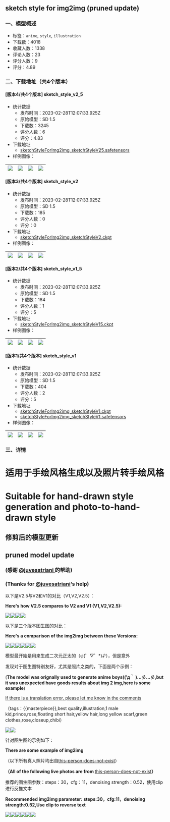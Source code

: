 ## sketch style for img2img (pruned update)
### 一、模型概述

- 标签：`anime`, `style`, `illustration`
- 下载数：4018
- 收藏人数：1338
- 评论人数：23
- 评分人数：9
- 评分：4.89

### 二、下载地址（共4个版本）

#### [版本4/共4个版本] sketch_style_v2_5

- 统计数据
  - 发布时间：2023-02-28T12:07:33.925Z
  - 原始模型：SD 1.5
  - 下载数：3245
  - 评分人数：6
  - 评分：4.83
- 下载地址
  - [sketchStyleForImg2img_sketchStyleV25.safetensors](https://civitai.com/api/download/models/16605)
- 样例图像：

| <img src="https://image.civitai.com/xG1nkqKTMzGDvpLrqFT7WA/6f1e4c6e-c1fa-47d3-fb9d-f044357fd500/width=450/167526.jpeg" /> | <img src="https://image.civitai.com/xG1nkqKTMzGDvpLrqFT7WA/c4540bc5-5dbb-4962-b6e3-910fec866300/width=450/167525.jpeg" /> | <img src="https://image.civitai.com/xG1nkqKTMzGDvpLrqFT7WA/bffdf874-50fe-4bb4-0557-883675b7fe00/width=450/167524.jpeg" /> | <img src="https://image.civitai.com/xG1nkqKTMzGDvpLrqFT7WA/015b2dc3-d79c-4536-0fa8-5807bc8aac00/width=450/167523.jpeg" /> |
| ---- | ---- | ---- | ---- |

#### [版本3/共4个版本] sketch_style_v2

- 统计数据
  - 发布时间：2023-02-28T12:07:33.925Z
  - 原始模型：SD 1.5
  - 下载数：185
  - 评分人数：0
  - 评分：0
- 下载地址
  - [sketchStyleForImg2img_sketchStyleV2.ckpt](https://civitai.com/api/download/models/16156)
- 样例图像：

| <img src="https://image.civitai.com/xG1nkqKTMzGDvpLrqFT7WA/05ea542b-d17f-4d78-ec08-6850be9e1e00/width=450/162976.jpeg" /> | <img src="https://image.civitai.com/xG1nkqKTMzGDvpLrqFT7WA/001e237e-b783-4f7c-7814-cd655f897200/width=450/162975.jpeg" /> | <img src="https://image.civitai.com/xG1nkqKTMzGDvpLrqFT7WA/25337a92-5b65-4125-549a-ffb1ecc3b100/width=450/162974.jpeg" /> | <img src="https://image.civitai.com/xG1nkqKTMzGDvpLrqFT7WA/b22da4a4-8538-4c02-dd88-ae79910c7600/width=450/162973.jpeg" /> |
| ---- | ---- | ---- | ---- |

#### [版本2/共4个版本] sketch_style_v1_5

- 统计数据
  - 发布时间：2023-02-28T12:07:33.925Z
  - 原始模型：SD 1.5
  - 下载数：184
  - 评分人数：1
  - 评分：5
- 下载地址
  - [sketchStyleForImg2img_sketchStyleV15.ckpt](https://civitai.com/api/download/models/15669)
- 样例图像：

| <img src="https://image.civitai.com/xG1nkqKTMzGDvpLrqFT7WA/21e2848c-5f57-4b08-e737-d6b30d05ff00/width=450/156526.jpeg" /> | <img src="https://image.civitai.com/xG1nkqKTMzGDvpLrqFT7WA/584ed88c-be71-41bd-0506-e3e174256d00/width=450/156525.jpeg" /> | <img src="https://image.civitai.com/xG1nkqKTMzGDvpLrqFT7WA/06a533f9-3780-4015-518e-e8a2dcd67000/width=450/156524.jpeg" /> | <img src="https://image.civitai.com/xG1nkqKTMzGDvpLrqFT7WA/c9bc7529-93b2-488c-5ab4-cf8f62b81800/width=450/156523.jpeg" /> |
| ---- | ---- | ---- | ---- |

#### [版本1/共4个版本] sketch_style_v1

- 统计数据
  - 发布时间：2023-02-28T12:07:33.925Z
  - 原始模型：SD 1.5
  - 下载数：404
  - 评分人数：2
  - 评分：5
- 下载地址
  - [sketchStyleForImg2img_sketchStyleV1.ckpt](https://civitai.com/api/download/models/14891?type=Model&format=PickleTensor&size=full&fp=fp16)
  - [sketchStyleForImg2img_sketchStyleV1.safetensors](https://civitai.com/api/download/models/14891)
- 样例图像：

| <img src="https://image.civitai.com/xG1nkqKTMzGDvpLrqFT7WA/f34d4deb-b7e8-4997-1c56-4122f585b000/width=450/156534.jpeg" /> | <img src="https://image.civitai.com/xG1nkqKTMzGDvpLrqFT7WA/f4285f69-325c-4932-8455-6103c855ba00/width=450/156533.jpeg" /> | <img src="https://image.civitai.com/xG1nkqKTMzGDvpLrqFT7WA/bb3e184c-db3f-4f21-c979-bd5b24c13900/width=450/145634.jpeg" /> | <img src="https://image.civitai.com/xG1nkqKTMzGDvpLrqFT7WA/67d00c2b-b926-45d6-8b76-150fc8956000/width=450/145633.jpeg" /> |
| ---- | ---- | ---- | ---- |


### 三、详情
<h1>适用于手绘风格生成以及照片转手绘风格</h1><h1>Suitable for hand-drawn style generation and photo-to-hand-drawn style</h1><p></p><h2>修剪后的模型更新</h2><h2>pruned model update</h2><h3><strong>(感谢 </strong><a target="_blank" rel="ugc" href="https://civitai.com/user/juvesatriani"><strong>@juvesatriani </strong></a><strong>的帮助)</strong></h3><h3><strong>(Thanks for </strong><a target="_blank" rel="ugc" href="https://civitai.com/user/juvesatriani"><strong>@juvesatriani</strong></a><strong>‘s help)</strong></h3><p></p><p>以下是V2.5与V2和V1的对比（V1,V2,V2.5）：</p><p><strong>Here's how V2.5 compares to V2 and V1 (V1,V2,V2.5):</strong></p><img src="https://imagecache.civitai.com/xG1nkqKTMzGDvpLrqFT7WA/b186c30d-99d6-4024-9ac8-1877a14dca00/width=525" /><img src="https://imagecache.civitai.com/xG1nkqKTMzGDvpLrqFT7WA/05ef5bc1-8600-4f84-73a2-c5351662ae00/width=525" /><img src="https://imagecache.civitai.com/xG1nkqKTMzGDvpLrqFT7WA/92cf496b-b0eb-4a18-d32b-501c2fd33500/width=525" /><img src="https://imagecache.civitai.com/xG1nkqKTMzGDvpLrqFT7WA/b956606d-d068-40b6-d4f2-122c78168a00/width=525" /><p>以下是三个版本图生图的对比：</p><p><strong>Here's a comparison of the img2img between these Versions:</strong></p><img src="https://imagecache.civitai.com/xG1nkqKTMzGDvpLrqFT7WA/da06cc52-22c6-4641-a9f8-9ea9d622fa00/width=525" /><img src="https://imagecache.civitai.com/xG1nkqKTMzGDvpLrqFT7WA/ce4b54e5-e36e-4933-f066-219623120c00/width=525" /><img src="https://imagecache.civitai.com/xG1nkqKTMzGDvpLrqFT7WA/6cd17419-7a35-4195-7f5f-ab8b85121f00/width=525" /><img src="https://imagecache.civitai.com/xG1nkqKTMzGDvpLrqFT7WA/9ce281b9-ade9-4ac8-a578-ab9a05373800/width=525" /><img src="https://imagecache.civitai.com/xG1nkqKTMzGDvpLrqFT7WA/ef20dbb9-a966-4caa-778b-40e899d4e800/width=525" /><img src="https://imagecache.civitai.com/xG1nkqKTMzGDvpLrqFT7WA/9baf0159-b67a-45b3-b02e-9dc274035700/width=525" /><p>模型最开始是用来生成二次元正太的（φ(゜▽゜*)♪），但是意外</p><p>发现对于图生图特别友好，尤其是照片之类的，下面是两个示例：</p><p>(<strong>The model was orignally used to generate anime boys((′д｀ )…彡…彡,but it was unexpected have goods results about img 2 img,here is some example</strong>)</p><p><u>If there is a translation error, please let me know in the comments</u></p><p>（tags：{{masterpiece}},best quality,illustration,1 male kid,prince,rose,floating short hair,yellow hair,long yellow scarf,green clothes,rose,closeup,chibi）</p><img src="https://imagecache.civitai.com/xG1nkqKTMzGDvpLrqFT7WA/4edc023a-ca64-4980-f943-dccca1d4b700/width=525" /><img src="https://imagecache.civitai.com/xG1nkqKTMzGDvpLrqFT7WA/2c241a08-832c-412d-e037-3368187b8a00/width=525" /><p>针对图生图的示例如下：</p><p><strong>There are some example of img2img</strong></p><p>（以下所有真人照片均出自<a target="_blank" rel="ugc" href="https://this-person-does-not-exist.com/zh">this-person-does-not-exist</a>）</p><p><strong>（All of the following live photos are from </strong><a target="_blank" rel="ugc" href="https://this-person-does-not-exist.com/zh">this-person-does-not-exist</a><strong>）</strong></p><p>推荐的图生图参数：steps：30，cfg：11，denoising strength：0.52，使用clip进行反推文本</p><p><strong>Recommended img2img parameter: steps:30，cfg:11，denoising strength:0.52,Use clip to reverse text</strong></p><img src="https://this-person-does-not-exist.com/img/avatar-1175648c7033c3190143c909acbdf8b2.jpg" /><img src="https://imagecache.civitai.com/xG1nkqKTMzGDvpLrqFT7WA/5388c6d1-bd0d-4b79-d110-0e384d9ae200/width=525" /><img src="https://this-person-does-not-exist.com/img/avatar-11416b7e57240d7b220df1a15448171f.jpg" /><img src="https://imagecache.civitai.com/xG1nkqKTMzGDvpLrqFT7WA/4a67a552-f595-46b7-4def-f622e39d9600/width=525" /><img src="https://this-person-does-not-exist.com/img/avatar-114d855f8d9124f971aad3997c14a394.jpg" /><img src="https://imagecache.civitai.com/xG1nkqKTMzGDvpLrqFT7WA/56c9c47d-2499-409d-9e87-96c8266ed100/width=525" />